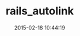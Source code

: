 ---
layout: post
title:  "rails_autolink"
repo:   "tenderlove/rails_autolink"
date:   2015-02-18 10:44:19
gemurl: https://github.com/tenderlove/rails_autolink
---